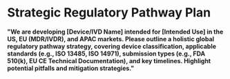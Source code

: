 <!-- markdownlint-disable MD036 -->
# Strategic Regulatory Pathway Plan

**"We are developing [Device/IVD Name] intended for [Intended Use] in the US, EU (MDR/IVDR), and APAC markets. Please outline a holistic global regulatory pathway strategy, covering device classification, applicable standards (e.g., ISO 13485, ISO 14971), submission types (e.g., FDA 510(k), EU CE Technical Documentation), and key timelines. Highlight potential pitfalls and mitigation strategies."**
<!-- markdownlint-enable MD036 -->
